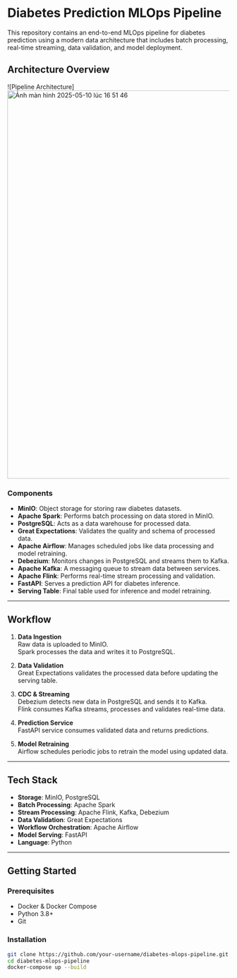 # Diabetes Prediction MLOps Pipeline

This repository contains an end-to-end MLOps pipeline for diabetes prediction using a modern data architecture that includes batch processing, real-time streaming, data validation, and model deployment.

## Architecture Overview

![Pipeline Architecture]<img width="880" alt="Ảnh màn hình 2025-05-10 lúc 16 51 46" src="https://github.com/user-attachments/assets/9ae8ed00-957f-4305-bc0f-06cebb5e7981" />


### Components

- **MinIO**: Object storage for storing raw diabetes datasets.
- **Apache Spark**: Performs batch processing on data stored in MinIO.
- **PostgreSQL**: Acts as a data warehouse for processed data.
- **Great Expectations**: Validates the quality and schema of processed data.
- **Apache Airflow**: Manages scheduled jobs like data processing and model retraining.
- **Debezium**: Monitors changes in PostgreSQL and streams them to Kafka.
- **Apache Kafka**: A messaging queue to stream data between services.
- **Apache Flink**: Performs real-time stream processing and validation.
- **FastAPI**: Serves a prediction API for diabetes inference.
- **Serving Table**: Final table used for inference and model retraining.

---

## Workflow

1. **Data Ingestion**  
   Raw data is uploaded to MinIO.  
   Spark processes the data and writes it to PostgreSQL.

2. **Data Validation**  
   Great Expectations validates the processed data before updating the serving table.

3. **CDC & Streaming**  
   Debezium detects new data in PostgreSQL and sends it to Kafka.  
   Flink consumes Kafka streams, processes and validates real-time data.

4. **Prediction Service**  
   FastAPI service consumes validated data and returns predictions.

5. **Model Retraining**  
   Airflow schedules periodic jobs to retrain the model using updated data.

---

## Tech Stack

- **Storage**: MinIO, PostgreSQL
- **Batch Processing**: Apache Spark
- **Stream Processing**: Apache Flink, Kafka, Debezium
- **Data Validation**: Great Expectations
- **Workflow Orchestration**: Apache Airflow
- **Model Serving**: FastAPI
- **Language**: Python

---

## Getting Started

### Prerequisites

- Docker & Docker Compose
- Python 3.8+
- Git

### Installation

```bash
git clone https://github.com/your-username/diabetes-mlops-pipeline.git
cd diabetes-mlops-pipeline
docker-compose up --build


